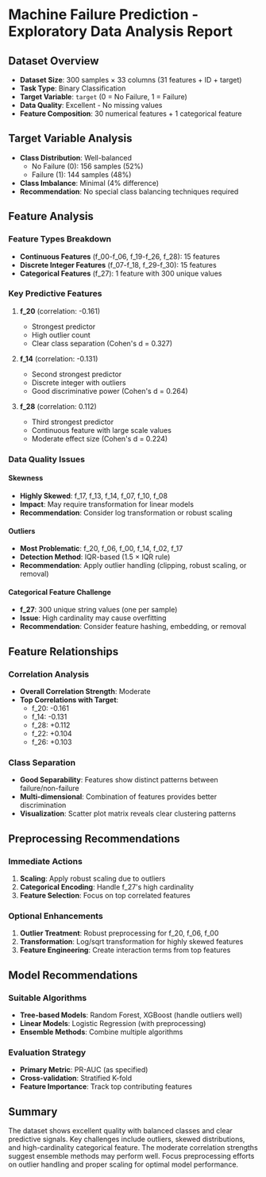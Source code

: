 # Machine Failure Prediction - Exploratory Data Analysis Report

## Dataset Overview
- **Dataset Size**: 300 samples × 33 columns (31 features + ID + target)
- **Task Type**: Binary Classification
- **Target Variable**: `target` (0 = No Failure, 1 = Failure)
- **Data Quality**: Excellent - No missing values
- **Feature Composition**: 30 numerical features + 1 categorical feature

## Target Variable Analysis
- **Class Distribution**: Well-balanced
  - No Failure (0): 156 samples (52%)
  - Failure (1): 144 samples (48%)
- **Class Imbalance**: Minimal (4% difference)
- **Recommendation**: No special class balancing techniques required

## Feature Analysis

### Feature Types Breakdown
- **Continuous Features** (f_00-f_06, f_19-f_26, f_28): 15 features
- **Discrete Integer Features** (f_07-f_18, f_29-f_30): 15 features  
- **Categorical Features** (f_27): 1 feature with 300 unique values

### Key Predictive Features
1. **f_20** (correlation: -0.161)
   - Strongest predictor
   - High outlier count
   - Clear class separation (Cohen's d = 0.327)

2. **f_14** (correlation: -0.131)
   - Second strongest predictor
   - Discrete integer with outliers
   - Good discriminative power (Cohen's d = 0.264)

3. **f_28** (correlation: 0.112)
   - Third strongest predictor
   - Continuous feature with large scale values
   - Moderate effect size (Cohen's d = 0.224)

### Data Quality Issues

#### Skewness
- **Highly Skewed**: f_17, f_13, f_14, f_07, f_10, f_08
- **Impact**: May require transformation for linear models
- **Recommendation**: Consider log transformation or robust scaling

#### Outliers
- **Most Problematic**: f_20, f_06, f_00, f_14, f_02, f_17
- **Detection Method**: IQR-based (1.5 × IQR rule)
- **Recommendation**: Apply outlier handling (clipping, robust scaling, or removal)

#### Categorical Feature Challenge
- **f_27**: 300 unique string values (one per sample)
- **Issue**: High cardinality may cause overfitting
- **Recommendation**: Consider feature hashing, embedding, or removal

## Feature Relationships

### Correlation Analysis
- **Overall Correlation Strength**: Moderate
- **Top Correlations with Target**:
  - f_20: -0.161
  - f_14: -0.131
  - f_28: +0.112
  - f_22: +0.104
  - f_26: +0.103

### Class Separation
- **Good Separability**: Features show distinct patterns between failure/non-failure
- **Multi-dimensional**: Combination of features provides better discrimination
- **Visualization**: Scatter plot matrix reveals clear clustering patterns

## Preprocessing Recommendations

### Immediate Actions
1. **Scaling**: Apply robust scaling due to outliers
2. **Categorical Encoding**: Handle f_27's high cardinality
3. **Feature Selection**: Focus on top correlated features

### Optional Enhancements
1. **Outlier Treatment**: Robust preprocessing for f_20, f_06, f_00
2. **Transformation**: Log/sqrt transformation for highly skewed features
3. **Feature Engineering**: Create interaction terms from top features

## Model Recommendations

### Suitable Algorithms
- **Tree-based Models**: Random Forest, XGBoost (handle outliers well)
- **Linear Models**: Logistic Regression (with preprocessing)
- **Ensemble Methods**: Combine multiple algorithms

### Evaluation Strategy
- **Primary Metric**: PR-AUC (as specified)
- **Cross-validation**: Stratified K-fold
- **Feature Importance**: Track top contributing features

## Summary
The dataset shows excellent quality with balanced classes and clear predictive signals. Key challenges include outliers, skewed distributions, and high-cardinality categorical feature. The moderate correlation strengths suggest ensemble methods may perform well. Focus preprocessing efforts on outlier handling and proper scaling for optimal model performance.